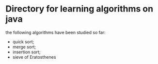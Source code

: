 # Directory for learning algorithms on java

the following algorithms have been studied so far:
- quick sort;
- merge sort;
- insertion sort;
- sieve of Eratosthenes
